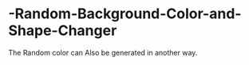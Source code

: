 # -Random-Background-Color-and-Shape-Changer
The Random color can Also be generated in another way.
